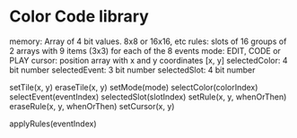 # Color Code library

memory: Array of 4 bit values. 8x8 or 16x16, etc
rules: slots of 16 groups of 2 arrays with 9 items (3x3) for each of the 8 events
mode: EDIT, CODE or PLAY
cursor: position array with x and y coordinates [x, y]
selectedColor: 4 bit number
selectedEvent: 3 bit number
selectedSlot: 4 bit number

setTile(x, y)
eraseTile(x, y)
setMode(mode)
selectColor(colorIndex)
selectEvent(eventIndex)
selectedSlot(slotIndex)
setRule(x, y, whenOrThen)
eraseRule(x, y, whenOrThen)
setCursor(x, y)

applyRules(eventIndex)
